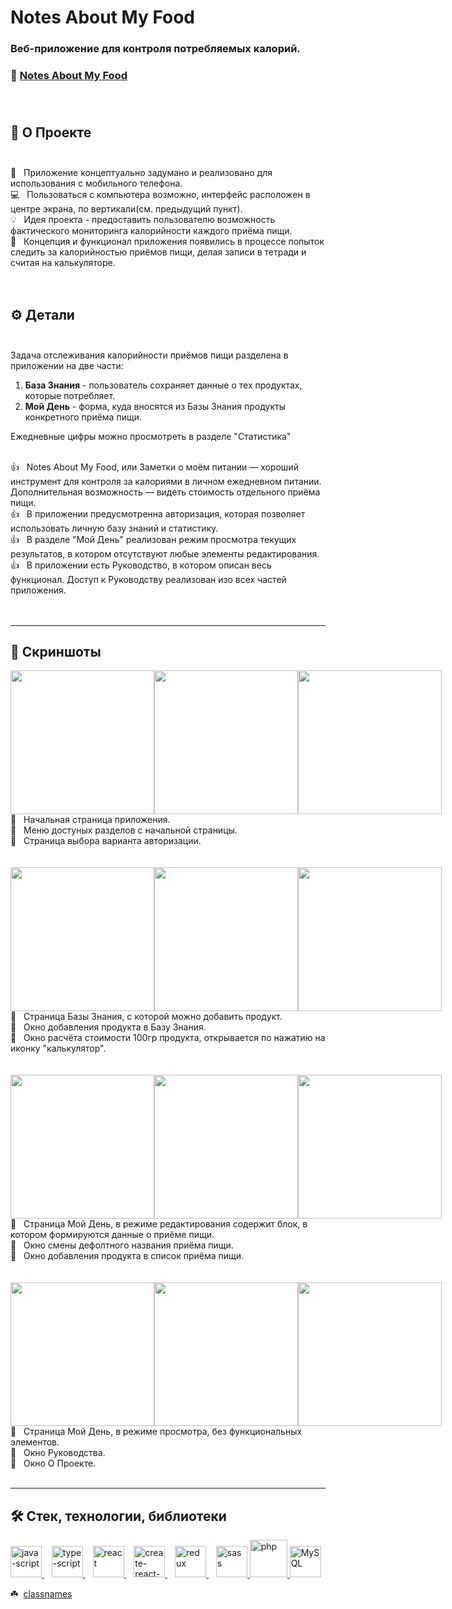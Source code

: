 # Notes About My Food
### Веб-приложение для контроля потребляемых калорий.
### 🔗 [Notes About My Food](https://food.little-wing.ru)<br><br><br>



##  📖 О Проекте<br><br>
📱 &nbsp; Приложение концептуально задумано и реализовано для использования с мобильного телефона. <br>
💻 &nbsp; Пользоваться с компьютера возможно, интерфейс расположен в центре экрана, по вертикали(см. предыдущий пункт).<br>
💡 &nbsp; Идея проекта - предоставить пользователю возможность фактического мониторинга калорийности каждого приёма пищи. <br> 
📝 &nbsp; Концепция и функционал приложения появились в процессе попыток следить за калорийностью приёмов пищи, делая записи в тетради и считая на калькуляторе.<br><br><br>


## ⚙️ Детали<br><br>
Задача отслеживания калорийности приёмов пищи разделена в приложении на две части:<br>
1. **База Знания** - пользователь сохраняет данные о тех продуктах, которые потребляет. 
2. **Мой День** - форма, куда вносятся из Базы Знания продукты конкретного приёма пищи.<br>

Ежедневные цифры можно просмотреть в разделе "Статистика"<br><br>

👍 &nbsp; Notes About My&nbsp;Food, или Заметки о&nbsp;моём питании&nbsp;&mdash;
        хороший инструмент для контроля за&nbsp;калориями в&nbsp;личном
        ежедневном питании. Дополнительная возможность&nbsp;&mdash; видеть
        стоимость отдельного приёма пищи.<br>
👍 &nbsp; В&nbsp;приложении предусмотренна авторизация, которая позволяет
        использовать личную базу знаний и&nbsp;статистику.<br>
👍 &nbsp; В разделе "Мой День" реализован режим просмотра текущих результатов, в котором отсутствуют любые элементы редактирования.<br>
👍 &nbsp; В приложении есть Руководство, в котором описан весь функционал. Доступ к Руководству реализован изо всех частей приложения.<br><br><br>


---
## 📸 Скриншоты<br>
<div style="display: flex;">
    <img style="width: 230px" src="https://github.com/EvgeniyLyapunov/notes-about-my-food/assets/77357671/55d25172-5f1e-4568-83fc-180006fd6a8c"/>
    <img style="width: 230px" src="https://github.com/EvgeniyLyapunov/notes-about-my-food/assets/77357671/e31f798c-1748-48ab-b8ca-d1f59de840c5"/>
    <img style="width: 230px" src="https://github.com/EvgeniyLyapunov/notes-about-my-food/assets/77357671/4bef33ec-42f2-4f10-a8b4-a903754628ce"/>
 </div>
 📍 &nbsp; Начальная страница приложения.<br>
 📍 &nbsp; Меню достуных разделов с начальной страницы.<br>
 📍 &nbsp; Страница выбора варианта авторизации.<br>
 <br><br>
<div style="display: flex;">
    <img style="width: 230px" src="https://github.com/EvgeniyLyapunov/notes-about-my-food/assets/77357671/c226b16d-78e0-4039-bb83-3bfa39fe72ac"/>
    <img style="width: 230px" src="https://github.com/EvgeniyLyapunov/notes-about-my-food/assets/77357671/c9186ff1-b17d-401f-a43b-b6b911c21113"/>
    <img style="width: 230px" src="https://github.com/EvgeniyLyapunov/notes-about-my-food/assets/77357671/04168d49-e69f-485a-8808-902a93166dca"/>
 </div>
 📍 &nbsp; Страница Базы Знания, с которой можно добавить продукт.<br>
 📍 &nbsp; Окно добавления продукта в Базу Знания.<br>
 📍 &nbsp; Окно расчёта стоимости 100гр продукта, открывается по нажатию на иконку "калькулятор".<br>
 <br><br>
 <div style="display: flex;">
    <img style="width: 230px" src="https://github.com/EvgeniyLyapunov/notes-about-my-food/assets/77357671/04e7c23c-7545-458e-85da-a13828f764c1"/>
    <img style="width: 230px" src="https://github.com/EvgeniyLyapunov/notes-about-my-food/assets/77357671/947fc4ca-4ff9-47b4-8ed9-9197afbca42e"/>
    <img style="width: 230px" src="https://github.com/EvgeniyLyapunov/notes-about-my-food/assets/77357671/54f3dd87-2d8b-4c8d-8846-8a3b28e83f5d"/>
 </div>
 📍 &nbsp; Страница Мой День, в режиме редактирования содержит блок, в котором формируются данные о приёме пищи.<br>
 📍 &nbsp; Окно смены дефолтного названия приёма пищи.<br>
 📍 &nbsp; Окно добавления продукта в список приёма пищи.<br>
 <br><br>
 <div style="display: flex;">
    <img style="width: 230px" src="https://github.com/EvgeniyLyapunov/notes-about-my-food/assets/77357671/789e0457-47c9-4dbc-82ac-7d693e157f97"/>
    <img style="width: 230px" src="https://github.com/EvgeniyLyapunov/notes-about-my-food/assets/77357671/335a53f3-9c9a-4737-b6b8-952224581a7a"/>
    <img style="width: 230px" src="https://github.com/EvgeniyLyapunov/notes-about-my-food/assets/77357671/3a27ab67-f7bf-48ec-bea5-03972cd317a8"/>
  </div>
  📍 &nbsp; Страница Мой День, в режиме просмотра, без функциональных элементов.<br>
  📍 &nbsp; Окно Руководства.<br>
  📍 &nbsp; Окно О Проекте.<br><br>

---
## 🛠 Стек, технологии, библиотеки<br>
<div>
  <a href="https://www.javascript.com/" >
    <img width="50" height="50" title="java-script" src="https://user-images.githubusercontent.com/77357671/210012086-6591b665-5700-4d93-ba8d-90f91bec4bd6.svg"/>
  </a>&nbsp;&nbsp;
  <a href="https://github.com/microsoft/TypeScript" >
    <img width="50" height="50" title="type-script" src="https://github.com/EvgeniyLyapunov/notes-about-my-food/assets/77357671/d24d1222-7676-4092-8173-ea3323be1b48"/>
  </a>&nbsp;&nbsp;
  <a href="https://ru.reactjs.org/">
    <img width="50" height="50" title="react" src="https://user-images.githubusercontent.com/77357671/227791294-e6148c17-fff1-4b66-aedd-b4b76d77e62a.svg"/>
  </a>&nbsp;&nbsp;
  <a href="https://create-react-app.dev/">
    <img width="50" height="50" title="create-react-app" src="https://user-images.githubusercontent.com/77357671/227791473-81c85026-dc75-4a98-8d0d-d19a2b5ecb76.svg"/>
  </a>&nbsp;&nbsp;
  <a href="https://redux.js.org/">
    <img width="50" height="50" title="redux" src="https://user-images.githubusercontent.com/77357671/228323314-8fe17dfe-4b70-4367-8887-fdf3a65bddb1.svg"/>
  </a>&nbsp;&nbsp;
  <a href="https://sass-scss.ru/">
    <img width="50" height="50" title="sass" src="https://user-images.githubusercontent.com/77357671/227791678-949b584b-dc12-457c-85d1-ed110e5a1faa.svg"/>
  </a>
        <a href="https://www.php.net/">
    <img width="60" height="60" title="php" src="https://user-images.githubusercontent.com/77357671/210012253-3439449f-b3ce-4da8-b0c3-91ab56fe2034.svg"/>
  </a>
  <a href="https://www.mysql.com/">
    <img width="50" height="50" title="MySQL" src="https://user-images.githubusercontent.com/77357671/210012538-e47f8851-6417-4c9e-8b22-270d920abb44.svg"/>
  </a>
</div>

☘️&nbsp; [classnames](https://www.npmjs.com/package/classnames)<br>




















